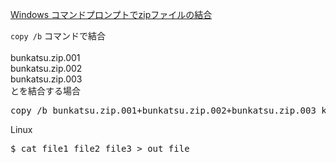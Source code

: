 [Windows コマンドプロンプトでzipファイルの結合](https://qiita.com/ichigobambi/items/55574fc9341552cc7a1a)<br/>

`copy /b` コマンドで結合<br/>
<br/>
bunkatsu.zip.001<br/>
bunkatsu.zip.002<br/>
bunkatsu.zip.003<br/>
とを結合する場合<br/>
<pre>
copy /b bunkatsu.zip.001+bunkatsu.zip.002+bunkatsu.zip.003 ketsugou.zip
</pre>



Linux<br/>
<pre>
$ cat file1 file2 file3 > out_file
</pre>

